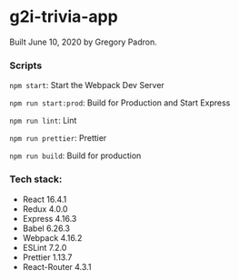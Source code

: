 # g2i-trivia-app

Built June 10, 2020 by Gregory Padron.

### Scripts

`npm start`: Start the Webpack Dev Server

`npm run start:prod`: Build for Production and Start Express

`npm run lint`: Lint

`npm run prettier`: Prettier

`npm run build`: Build for production

### Tech stack:

- React 16.4.1
- Redux 4.0.0
- Express 4.16.3
- Babel 6.26.3
- Webpack 4.16.2
- ESLint 7.2.0
- Prettier 1.13.7
- React-Router 4.3.1

